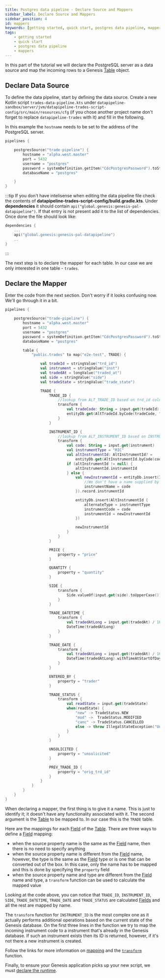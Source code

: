 ```yaml
---
title: Postgres data pipeline - Declare Source and Mappers
sidebar_label: Declare Source and Mappers
sidebar_position: 4
id: mappers
keywords: [getting started, quick start, postgres data pipeline, mappers]
tags:
    - getting started
    - quick start
    - postgres data pipeline
    - mappers
---
```


In this part of the tutorial we will declare the PostgreSQL server as a data source and map the incoming rows to a Genesis [Table](../../../../database/fields-tables-views/tables/) object.

## Declare Data Source

To define the data pipeline, start by defining the data source. Create a new Kotlin script `trades-data-pipeline.kts` under `datapipeline-sandbox/server/jvm/datapipeline-trades-script-config/src/main/resources/cfg` (if you chose another project name don't forget to replace `datapipeline-trades` with it) and fill in the following.

In this example the `hostname` needs to be set to the address of the PostgreSQL server.

```kotlin
pipelines {

    postgresSource("trade-pipeline") {
        hostname = "alpha.west.master"
        port = 5432
        username = "postgres"
        password = systemDefinition.getItem("CdcPostgresPassword").toString()
        databaseName = "postgres"

    }
}
```

:::tip
If you don't have intelisense when editing the data pipeline file check the contents of **datapipeline-trades-script-config/build.gradle.kts**. Under **dependencies** it should contain `api("global.genesis:genesis-pal-datapipeline")`. If that entry is not present add it to the list of dependencies. Once done the file should look like:
```kotlin
dependencies {
    ...
    api("global.genesis:genesis-pal-datapipeline")
    ..
}
```
:::

The next step is to declare the mapper for each table. In our case we are only interested in one table - `trades`.

## Declare the Mapper

Enter the code from the next section. Don't worry if it looks confusing now. We'll go through it in a bit.

```kotlin
pipelines {

    postgresSource("trade-pipeline") {
        hostname = "alpha.west.master"
        port = 5432
        username = "postgres"
        password = systemDefinition.getItem("CdcPostgresPassword").toString()
        databaseName = "postgres"

        table {
            "public.trades" to map("e2e-test", TRADE) {

                val tradeId = stringValue("trd_id")
                val instrument = stringValue("inst")
                val tradedAt = longValue("traded_at")
                val side = stringValue("side")
                val tradeState = stringValue("trade_state")

                TRADE {
                    TRADE_ID {
                        //lookup from ALT_TRADE_ID based on trd_id column
                        transform {
                            val tradeCode: String = input.get(tradeId)
                            entityDb.get(AltTradeId.byCode(tradeCode, "TradeStore"))?.tradeId
                        }
                    }

                    INSTRUMENT_ID {
                        //lookup from ALT_INSTRUMENT_ID based on INSTRUMENT_CODE
                        transform {
                            val code: String = input.get(instrument)
                            val instrumentType = "RIC"
                            val altInstrumentId: AltInstrumentId? =
                                entityDb.get(AltInstrumentId.byCode(code, instrumentType))
                            if (altInstrumentId != null) {
                                altInstrumentId.instrumentId
                            } else {
                                val newInstrumentId = entityDb.insert(Instrument {
                                    //We don't have a name supplied by postgres, so use the code as the name
                                    instrumentName = code
                                }).record.instrumentId

                                entityDb.insert(AltInstrumentId {
                                    alternateType = instrumentType
                                    instrumentCode = code
                                    instrumentId = newInstrumentId
                                })

                                newInstrumentId
                            }
                        }
                    }

                    PRICE {
                        property = "price"
                    }

                    QUANTITY {
                        property = "quantity"
                    }

                    SIDE {
                        transform {
                            Side.valueOf(input.get(side).toUpperCase())
                        }
                    }

                    TRADE_DATETIME {
                        transform {
                            val tradedAtLong = input.get(tradedAt) / 1000L
                            DateTime(tradedAtLong)
                        }
                    }

                    TRADE_DATE {
                        transform {
                            val tradedAtLong = input.get(tradedAt) / 1000L
                            DateTime(tradedAtLong).withTimeAtStartOfDay()
                        }
                    }

                    ENTERED_BY {
                        property = "trader"
                    }

                    TRADE_STATUS {
                        transform {
                            val readState = input.get(tradeState)
                            when(readState) {
                                "new" -> TradeStatus.NEW
                                "mod" ->  TradeStatus.MODIFIED
                                "canc" -> TradeStatus.CANCELLED
                                else -> throw IllegalStateException("Unknown trade state: $readState")
                            }
                        }
                    }

                    UNSOLICITED {
                        property = "unsolicited"
                    }

                    PREV_TRADE_ID {
                        property = "orig_trd_id"
                    }
                }
            }
        }
    }
}
```

When declaring a mapper, the first thing is to give it a name. This is just to identify it; it doesn't have any functionality associated with it. The second argument is the [Table](../../../../database/fields-tables-views/tables/) to be mapped to. In our case this is the `TRADE` table. 

Here are the mappings for each [Field](../../../../database/fields-tables-views/fields/) of the [Table](../../../../database/fields-tables-views/tables/). There are three ways to define a [Field](../../../../database/fields-tables-views/fields/) mapping:

- when the source property name is the same as the [Field](../../../../database/fields-tables-views/fields/) name, then there is no need to specify anything
- when the source property name is different from the [Field](../../../../database/fields-tables-views/fields/) name, however, the type is the same as the [Field](../../../../database/fields-tables-views/fields/) type or is one that can be converted out of the box. In this case, only the name has to be mapped and this is done by specifying the `property` field
- when the source property name and type are different from the [Field](../../../../database/fields-tables-views/fields/) name and type, a `transform` function can be used to calculate the mapped value

Looking at the code above, you can notice that `TRADE_ID`, `INSTRUMENT_ID`, `SIDE`, `TRADE_DATETIME`, `TRADE_DATE` and `TRADE_STATUS` are calculated [Fields](../../../../database/fields-tables-views/fields/) and all the rest are mapped by name.

The `transform` function for `INSTRUMENT_ID` is the most complex one as it actually performs additional operations based on the current state of the Genesis database. On the first three lines in the function we try to map the incoming instrument code to a instrument that's already in the Genesis database. If such an instrument exists then its ID is returned, however, if it's not there a new instrument is created.

Follow the links for more information on [mapping](../../../../server/integration/data-pipeline/basics/#mapper-for-the-incoming-data) and the [`transform`](../../../../server/integration/data-pipeline/advanced/#interacting-with-the-database) function.

Finally, to ensure your Genesis application picks up your new script, we must [declare the runtime](../../../../server/integration/data-pipeline/configuring-runtime/#configure-processesxml-file).

